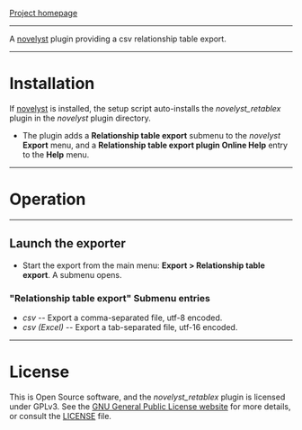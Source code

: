 [Project homepage](https://peter88213.github.io/novelyst_retablex)

--- 

A [novelyst](https://peter88213.github.io/novelyst/) plugin providing a csv relationship table export.

--- 

# Installation

If [novelyst](https://peter88213.github.io/novelyst/) is installed, the setup script auto-installs the *novelyst_retablex* plugin in the *novelyst* plugin directory.

- The plugin adds a **Relationship table export** submenu to the *novelyst* **Export** menu, and a **Relationship table export plugin Online Help** entry to the **Help** menu.

--- 

# Operation

--- 

## Launch the exporter

- Start the export from the main menu: **Export > Relationship table export**. A submenu opens.

### "Relationship table export" Submenu entries

- *csv* -- Export a comma-separated file, utf-8 encoded.
- *csv (Excel)* -- Export a tab-separated file, utf-16 encoded.

---

# License

This is Open Source software, and the *novelyst_retablex* plugin is licensed under GPLv3. See the
[GNU General Public License website](https://www.gnu.org/licenses/gpl-3.0.en.html) for more
details, or consult the [LICENSE](https://github.com/peter88213/novelyst_retablex/blob/main/LICENSE) file.
